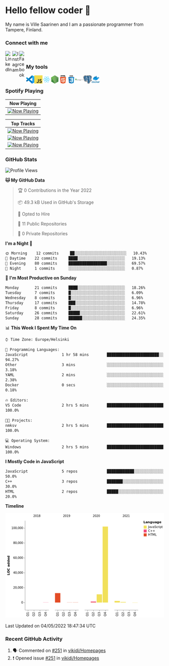 # Hello fellow coder 👋
My name is Ville Saarinen and I am a passionate programmer from Tampere, Finland.

### Connect with me
[<img align="left" alt="LinkedIn" width="22px" src="https://cdn.jsdelivr.net/npm/simple-icons@v4/icons/linkedin.svg" />][linkedin]

[<img align="left" alt="Instagram" width="22px" src="https://cdn.jsdelivr.net/npm/simple-icons@v4/icons/instagram.svg" />][instagram]

[<img align="left" alt="Facebook" width="22px" src="https://cdn.jsdelivr.net/npm/simple-icons@v4/icons/facebook.svg" />][facebook]

<br />

### My tools
[<img align="left" alt="Visual Studio Code" width="26px" src="https://raw.githubusercontent.com/github/explore/80688e429a7d4ef2fca1e82350fe8e3517d3494d/topics/visual-studio-code/visual-studio-code.png" />][vscode]

[<img align="left" alt="Javascript" width="26px" src="https://raw.githubusercontent.com/github/explore/80688e429a7d4ef2fca1e82350fe8e3517d3494d/topics/javascript/javascript.png" />][javascript]

[<img align="left" alt="ReactJS" width="26px" src="https://raw.githubusercontent.com/github/explore/80688e429a7d4ef2fca1e82350fe8e3517d3494d/topics/react/react.png" />][react]

[<img align="left" alt="NodeJS" width="26px" src="https://raw.githubusercontent.com/github/explore/80688e429a7d4ef2fca1e82350fe8e3517d3494d/topics/nodejs/nodejs.png" />][nodejs]

[<img align="left" alt="HTML" width="26px" src="https://raw.githubusercontent.com/github/explore/80688e429a7d4ef2fca1e82350fe8e3517d3494d/topics/html/html.png" />][html]

[<img align="left" alt="CSS" width="26px" src="https://raw.githubusercontent.com/github/explore/80688e429a7d4ef2fca1e82350fe8e3517d3494d/topics/css/css.png" />][css]

[<img align="left" alt="MongoDB" width="26px" src="https://raw.githubusercontent.com/github/explore/80688e429a7d4ef2fca1e82350fe8e3517d3494d/topics/mongodb/mongodb.png" />][mongodb]

[<img align="left" alt="PostgreSQL" width="26px" src="https://raw.githubusercontent.com/github/explore/80688e429a7d4ef2fca1e82350fe8e3517d3494d/topics/postgresql/postgresql.png" />][postgresql]

[<img align="left" alt="Docker" width="26px" src="https://raw.githubusercontent.com/github/explore/80688e429a7d4ef2fca1e82350fe8e3517d3494d/topics/docker/docker.png" />][docker]

<br />

### Spotify Playing

| Now Playing                                                                                                                    |
| ------------------------------------------------------------------------------------------------------------------------------ |
| <a href="https://natemoo-re-fszw9qq8k.vercel.app/now-playing?open"><img src="https://natemoo-re-fszw9qq8k.vercel.app/now-playing" width="540" height="64" alt="Now Playing"></a> |


<table>
  <thead>
    <tr>
      <th>Top Tracks</th>
    </tr>
  </thead>
  <tbody>
    <tr>
      <td><a href="https://natemoo-re-fszw9qq8k.vercel.app/top-tracks?i=1&open"><img src="https://natemoo-re-fszw9qq8k.vercel.app/top-tracks?i=1" width="540" height="64" alt="Now Playing"></a></td>
    </tr>
    <tr></tr> <!-- hide gray row -->
    <tr>
      <td><a href="https://natemoo-re-fszw9qq8k.vercel.app/top-tracks?i=2&open"><img src="https://natemoo-re-fszw9qq8k.vercel.app/top-tracks?i=2" width="540" height="64" alt="Now Playing"></a></td>
    </tr>
    <tr></tr> <!-- hide gray row -->
    <tr>
      <td><a href="https://natemoo-re-fszw9qq8k.vercel.app/top-tracks?i=3&open"><img src="https://natemoo-re-fszw9qq8k.vercel.app/top-tracks?i=3" width="540" height="64" alt="Now Playing"></a></td>
    </tr>
  </tbody>
</table>

### GitHub Stats

<!--START_SECTION:waka-->
![Profile Views](http://img.shields.io/badge/Profile%20Views-1-blue)

**🐱 My GitHub Data** 

> 🏆 0 Contributions in the Year 2022
 > 
> 📦 49.3 kB Used in GitHub's Storage 
 > 
> 💼 Opted to Hire
 > 
> 📜 11 Public Repositories 
 > 
> 🔑 0 Private Repositories  
 > 
**I'm a Night 🦉** 

```text
🌞 Morning    12 commits     ██░░░░░░░░░░░░░░░░░░░░░░░   10.43% 
🌆 Daytime    22 commits     ████░░░░░░░░░░░░░░░░░░░░░   19.13% 
🌃 Evening    80 commits     █████████████████░░░░░░░░   69.57% 
🌙 Night      1 commits      ░░░░░░░░░░░░░░░░░░░░░░░░░   0.87%

```
📅 **I'm Most Productive on Sunday** 

```text
Monday       21 commits     ████░░░░░░░░░░░░░░░░░░░░░   18.26% 
Tuesday      7 commits      █░░░░░░░░░░░░░░░░░░░░░░░░   6.09% 
Wednesday    8 commits      █░░░░░░░░░░░░░░░░░░░░░░░░   6.96% 
Thursday     17 commits     ███░░░░░░░░░░░░░░░░░░░░░░   14.78% 
Friday       8 commits      █░░░░░░░░░░░░░░░░░░░░░░░░   6.96% 
Saturday     26 commits     █████░░░░░░░░░░░░░░░░░░░░   22.61% 
Sunday       28 commits     ██████░░░░░░░░░░░░░░░░░░░   24.35%

```


📊 **This Week I Spent My Time On** 

```text
⌚︎ Time Zone: Europe/Helsinki

💬 Programming Languages: 
JavaScript               1 hr 58 mins        ███████████████████████░░   94.27% 
Other                    3 mins              ░░░░░░░░░░░░░░░░░░░░░░░░░   3.18% 
YAML                     2 mins              ░░░░░░░░░░░░░░░░░░░░░░░░░   2.38% 
Docker                   0 secs              ░░░░░░░░░░░░░░░░░░░░░░░░░   0.18%

🔥 Editors: 
VS Code                  2 hrs 5 mins        █████████████████████████   100.0%

🐱‍💻 Projects: 
nmksv                    2 hrs 5 mins        █████████████████████████   100.0%

💻 Operating System: 
Windows                  2 hrs 5 mins        █████████████████████████   100.0%

```

**I Mostly Code in JavaScript** 

```text
JavaScript               5 repos             ████████████░░░░░░░░░░░░░   50.0% 
C++                      3 repos             ███████░░░░░░░░░░░░░░░░░░   30.0% 
HTML                     2 repos             █████░░░░░░░░░░░░░░░░░░░░   20.0%

```


**Timeline**

![Chart not found](https://raw.githubusercontent.com/vikidi/vikidi/main/charts/bar_graph.png) 


 Last Updated on 04/05/2022 18:47:34 UTC
<!--END_SECTION:waka-->

### Recent GitHub Activity

<!--START_SECTION:activity-->
1. 🗣 Commented on [#251](https://github.com/vikidi/Homepages/issues/251) in [vikidi/Homepages](https://github.com/vikidi/Homepages)
2. ❗️ Opened issue [#251](https://github.com/vikidi/Homepages/issues/251) in [vikidi/Homepages](https://github.com/vikidi/Homepages)
<!--END_SECTION:activity-->

[facebook]: https://www.facebook.com/ville.saarinen.9
[instagram]: https://www.instagram.com/vikidii/
[linkedin]: https://www.linkedin.com/in/ville-saarinen/

[vscode]: https://code.visualstudio.com/
[javascript]: https://developer.mozilla.org/en-US/docs/Web/JavaScript
[react]: https://reactjs.org/
[nodejs]: https://nodejs.org/en/
[html]: https://developer.mozilla.org/en-US/docs/Web/HTML
[css]: https://developer.mozilla.org/en-US/docs/Web/CSS
[mongodb]: https://www.mongodb.com/
[postgresql]: https://www.postgresql.org/
[docker]: https://www.docker.com/
